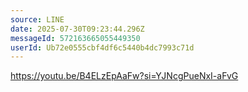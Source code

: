 ```yaml
---
source: LINE
date: 2025-07-30T09:23:44.296Z
messageId: 572163665055449350
userId: Ub72e0555cbf4df6c5440b4dc7993c71d
---
```


https://youtu.be/B4ELzEpAaFw?si=YJNcgPueNxI-aFvG